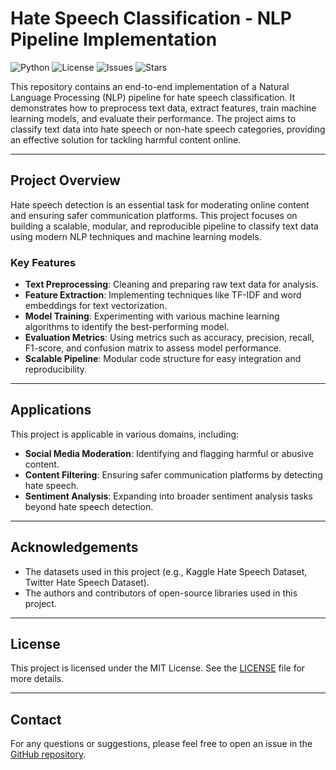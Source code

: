 # Hate Speech Classification - NLP Pipeline Implementation

![Python](https://img.shields.io/badge/Python-3.8%2B-blue)
![License](https://img.shields.io/github/license/vijaybalamahalingam/Hate-Speech-Classification-NLP-Pipeline-Implementation)
![Issues](https://img.shields.io/github/issues/vijaybalamahalingam/Hate-Speech-Classification-NLP-Pipeline-Implementation)
![Stars](https://img.shields.io/github/stars/vijaybalamahalingam/Hate-Speech-Classification-NLP-Pipeline-Implementation?style=social)

This repository contains an end-to-end implementation of a Natural Language Processing (NLP) pipeline for hate speech classification. It demonstrates how to preprocess text data, extract features, train machine learning models, and evaluate their performance. The project aims to classify text data into hate speech or non-hate speech categories, providing an effective solution for tackling harmful content online.

---

## Project Overview

Hate speech detection is an essential task for moderating online content and ensuring safer communication platforms. This project focuses on building a scalable, modular, and reproducible pipeline to classify text data using modern NLP techniques and machine learning models.

### Key Features

- **Text Preprocessing**: Cleaning and preparing raw text data for analysis.
- **Feature Extraction**: Implementing techniques like TF-IDF and word embeddings for text vectorization.
- **Model Training**: Experimenting with various machine learning algorithms to identify the best-performing model.
- **Evaluation Metrics**: Using metrics such as accuracy, precision, recall, F1-score, and confusion matrix to assess model performance.
- **Scalable Pipeline**: Modular code structure for easy integration and reproducibility.

---

## Applications

This project is applicable in various domains, including:

- **Social Media Moderation**: Identifying and flagging harmful or abusive content.
- **Content Filtering**: Ensuring safer communication platforms by detecting hate speech.
- **Sentiment Analysis**: Expanding into broader sentiment analysis tasks beyond hate speech detection.

---

## Acknowledgements

- The datasets used in this project (e.g., Kaggle Hate Speech Dataset, Twitter Hate Speech Dataset).
- The authors and contributors of open-source libraries used in this project.

---

## License

This project is licensed under the MIT License. See the [LICENSE](LICENSE) file for more details.

---

## Contact

For any questions or suggestions, please feel free to open an issue in the [GitHub repository](https://github.com/vijaybalamahalingam/Hate-Speech-Classification-NLP-Pipeline-Implementation/issues).